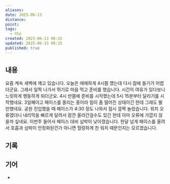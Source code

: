 ```yaml
---
aliases:
date: 2025-06-13
distance:
point:
tags:
  - 러닝
created: 2025-06-13 08:15
updated: 2025-06-13 08:15
published: true
---
```


## 내용
요즘 계속 새벽에 깨고 있습니다. 오늘은 애매하게 4시쯤 깼는데 다시 잠에 들기가 어렵더군요. 그래서 일찍 나가서 뛰기로 마음 먹고 준비를 했습니다. 시간의 여유가 있다보니 느릿하게 행동하게 되더군요.  4시 반쯤에 준비를 시작했는데 5시 15분부터 달리기를 시작했네요.
3일째이고 페이스를 올리는 중이라 힘이 좀 떨어진 상태이긴 한데 그래도 뛸만했네요. 
공원 진입했을 때 페이스가 4:30 정도 나와서 잠시 깜짝 놀랐습니다. 워치 오류였더니 내리막을 빠르게 달려서 잠깐 올라간걸수도 있긴 한데 아마 오류에 가깝지 않을까 싶네요. 
이번주 들어서 페이스 대비 심박이 낮아졌습니다. 한달 넘게 페이스를 올려서 호흡과 심박이 안정화된건가 아니면 헐렁하게 찬 워치 때문인지는 모르겠습니다.

## 기록

## 기어
- 
